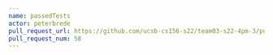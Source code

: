 ```yaml
---
name: passedTests
actor: peterbrede
pull_request_url: https://github.com/ucsb-cs156-s22/team03-s22-4pm-3/pull/58
pull_request_num: 58
---
```

